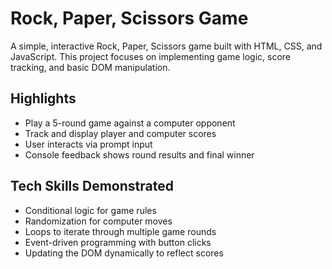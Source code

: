 # Rock, Paper, Scissors Game

A simple, interactive Rock, Paper, Scissors game built with HTML, CSS, and JavaScript. This project focuses on implementing game logic, score tracking, and basic DOM manipulation.

## Highlights

- Play a 5-round game against a computer opponent
- Track and display player and computer scores
- User interacts via prompt input
- Console feedback shows round results and final winner


## Tech Skills Demonstrated
- Conditional logic for game rules
- Randomization for computer moves
- Loops to iterate through multiple game rounds
- Event-driven programming with button clicks
- Updating the DOM dynamically to reflect scores
